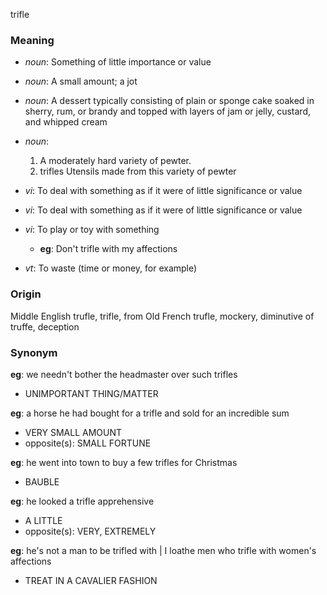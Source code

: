 trifle
### Meaning
+ _noun_: Something of little importance or value
+ _noun_: A small amount; a jot
+ _noun_: A dessert typically consisting of plain or sponge cake soaked in sherry, rum, or brandy and topped with layers of jam or jelly, custard, and whipped cream
+ _noun_:
   1. A moderately hard variety of pewter.
   2. trifles Utensils made from this variety of pewter

+ _vi_: To deal with something as if it were of little significance or value
+ _vi_: To deal with something as if it were of little significance or value
+ _vi_: To play or toy with something
    + __eg__: Don't trifle with my affections
+ _vt_: To waste (time or money, for example)

### Origin

Middle English trufle, trifle, from Old French trufle, mockery, diminutive of truffe, deception

### Synonym

__eg__: we needn't bother the headmaster over such trifles

+ UNIMPORTANT THING/MATTER

__eg__: a horse he had bought for a trifle and sold for an incredible sum

+ VERY SMALL AMOUNT
+ opposite(s): SMALL FORTUNE

__eg__: he went into town to buy a few trifles for Christmas

+ BAUBLE

__eg__: he looked a trifle apprehensive

+ A LITTLE
+ opposite(s): VERY, EXTREMELY

__eg__: he's not a man to be trifled with | I loathe men who trifle with women's affections

+ TREAT IN A CAVALIER FASHION


